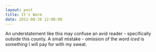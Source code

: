 ```yaml
---
layout: post
title: It's Warm
date: 2012-08-28 12:00:00
---
```


An understatement like this may confuse an avid reader - specifically outside this county. A small mistake - omission of the word *iced* is something I will pay for with my sweat. 
